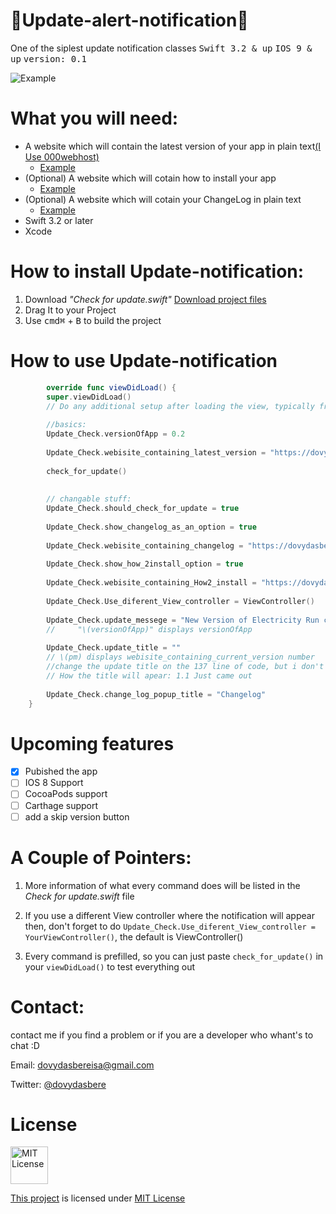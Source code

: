# :mega:Update-alert-notification:mega:

One of the siplest update notification classes
<kbd>Swift 3.2 & up</kbd>   <kbd>IOS 9 & up</kbd>   <kbd>version: 0.1</kbd>

![Example](https://github.com/dovydasbereisa/Update-notification/blob/master/Example.png?raw=true)

# What you will need:
- A website which will contain the latest version of your app in plain text[(I Use 000webhost)](https://www.000webhost.com/)
  - [Example](https://dovydasberei.000webhostapp.com/public.html) 
- (Optional) A website which will cotain how to install your app 
  - [Example](https://dovydasberei.000webhostapp.com/how%20to%20install.html) 
- (Optional) A website which will cotain your ChangeLog in plain text
  - [Example](https://dovydasberei.000webhostapp.com/electricity%20run%20change%20log.html) 
- Swift 3.2 or later
- Xcode 
  
  
# How to install Update-notification:
1. Download *"Check for update.swift"* [Download project files](https://github.com/dovydasbereisa/Update-notification/archive/master.zip)
2. Drag It to your Project
3. Use <kbd>cmd⌘</kbd> + <kbd>B</kbd> to build the project

# How to use Update-notification

``` Swift
        override func viewDidLoad() {
        super.viewDidLoad()
        // Do any additional setup after loading the view, typically from a nib.
        
        //basics:
        Update_Check.versionOfApp = 0.2
        
        Update_Check.webisite_containing_latest_version = "https://dovydasberei.000webhostapp.com/public.html"
        
        check_for_update()
        
        
        // changable stuff:
        Update_Check.should_check_for_update = true
        
        Update_Check.show_changelog_as_an_option = true
        
        Update_Check.webisite_containing_changelog = "https://dovydasberei.000webhostapp.com/electricity%20run%20change%20log.html"
        
        Update_Check.show_how_2install_option = true
        
        Update_Check.webisite_containing_How2_install = "https://dovydasberei.000webhostapp.com/how%20to%20install.html"
        
        Update_Check.Use_diferent_View_controller = ViewController()
        
        Update_Check.update_messege = "New Version of Electricity Run came out,  please update to it when posible :)                                                                                                                                                                              CURENT VERSION: \(Update_Check.versionOfApp)                                                     -Admin"
        //     "\(versionOfApp)" displays versionOfApp
        
        Update_Check.update_title = ""
        // \(pm) displays webisite_containing_current_version number
        //change the update title on the 137 line of code, but i don't recomend to change it
        // How the title will apear: 1.1 Just came out
        
        Update_Check.change_log_popup_title = "Changelog"
    }
```

# Upcoming features

- [x] Pubished the app
- [ ] IOS 8 Support
- [ ] CocoaPods support
- [ ] Carthage support
- [ ] add a skip version button

# A Couple of Pointers:
1. More information of what every command does will be listed in the *Check for update.swift* file

2. If you use a different View controller where the notification will appear then, don't forget to do `Update_Check.Use_diferent_View_controller = YourViewController()`, the default is ViewController()

3. Every command is prefilled, so you can just paste `check_for_update()` in your `viewDidLoad()` to test everything out

# Contact:
contact me if you find a problem or if you are a developer who whant's to chat :D

Email: dovydasbereisa@gmail.com

Twitter: [@dovydasbere](https://twitter.com/dovydasbere)

# License


<img alt="MIT License" src="https://github.com/dovydasbereisa/Update-notification/blob/master/License.png" width="60em" height="auto/" style="max-width:100%;">

[This project](https://github.com/dovydasbereisa/Update-notification) is licensed under [MIT License](https://opensource.org/licenses/MIT)

